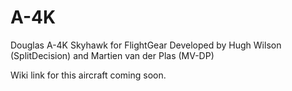 # A-4K
Douglas A-4K Skyhawk for FlightGear Developed by Hugh Wilson (SplitDecision) and Martien van der Plas (MV-DP)

Wiki link for this aircraft coming soon.
